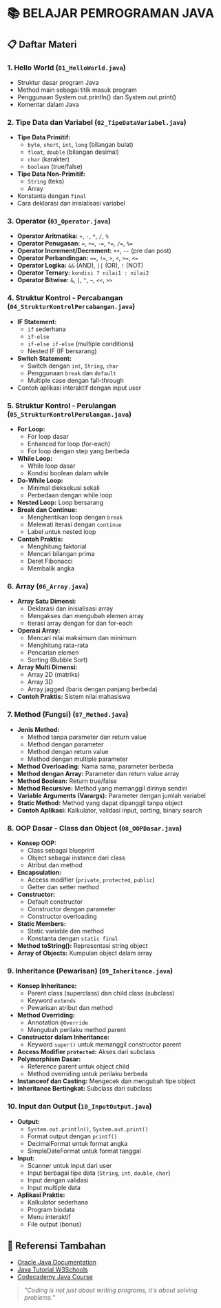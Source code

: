 # 📚 BELAJAR PEMROGRAMAN JAVA

## 📋 Daftar Materi

### 1. **Hello World** (`01_HelloWorld.java`)
- Struktur dasar program Java
- Method main sebagai titik masuk program
- Penggunaan System.out.println() dan System.out.print()
- Komentar dalam Java

### 2. **Tipe Data dan Variabel** (`02_TipeDataVariabel.java`)
- **Tipe Data Primitif:**
  - `byte`, `short`, `int`, `long` (bilangan bulat)
  - `float`, `double` (bilangan desimal)
  - `char` (karakter)
  - `boolean` (true/false)
- **Tipe Data Non-Primitif:**
  - `String` (teks)
  - Array
- Konstanta dengan `final`
- Cara deklarasi dan inisialisasi variabel

### 3. **Operator** (`03_Operator.java`)
- **Operator Aritmatika:** `+`, `-`, `*`, `/`, `%`
- **Operator Penugasan:** `=`, `+=`, `-=`, `*=`, `/=`, `%=`
- **Operator Increment/Decrement:** `++`, `--` (pre dan post)
- **Operator Perbandingan:** `==`, `!=`, `>`, `<`, `>=`, `<=`
- **Operator Logika:** `&&` (AND), `||` (OR), `!` (NOT)
- **Operator Ternary:** `kondisi ? nilai1 : nilai2`
- **Operator Bitwise:** `&`, `|`, `^`, `~`, `<<`, `>>`

### 4. **Struktur Kontrol - Percabangan** (`04_StrukturKontrolPercabangan.java`)
- **IF Statement:**
  - `if` sederhana
  - `if-else`
  - `if-else if-else` (multiple conditions)
  - Nested IF (IF bersarang)
- **Switch Statement:**
  - Switch dengan `int`, `String`, `char`
  - Penggunaan `break` dan `default`
  - Multiple case dengan fall-through
- Contoh aplikasi interaktif dengan input user

### 5. **Struktur Kontrol - Perulangan** (`05_StrukturKontrolPerulangan.java`)
- **For Loop:**
  - For loop dasar
  - Enhanced for loop (for-each)
  - For loop dengan step yang berbeda
- **While Loop:**
  - While loop dasar
  - Kondisi boolean dalam while
- **Do-While Loop:**
  - Minimal dieksekusi sekali
  - Perbedaan dengan while loop
- **Nested Loop:** Loop bersarang
- **Break dan Continue:**
  - Menghentikan loop dengan `break`
  - Melewati iterasi dengan `continue`
  - Label untuk nested loop
- **Contoh Praktis:**
  - Menghitung faktorial
  - Mencari bilangan prima
  - Deret Fibonacci
  - Membalik angka

### 6. **Array** (`06_Array.java`)
- **Array Satu Dimensi:**
  - Deklarasi dan inisialisasi array
  - Mengakses dan mengubah elemen array
  - Iterasi array dengan for dan for-each
- **Operasi Array:**
  - Mencari nilai maksimum dan minimum
  - Menghitung rata-rata
  - Pencarian elemen
  - Sorting (Bubble Sort)
- **Array Multi Dimensi:**
  - Array 2D (matriks)
  - Array 3D
  - Array jagged (baris dengan panjang berbeda)
- **Contoh Praktis:** Sistem nilai mahasiswa

### 7. **Method (Fungsi)** (`07_Method.java`)
- **Jenis Method:**
  - Method tanpa parameter dan return value
  - Method dengan parameter
  - Method dengan return value
  - Method dengan multiple parameter
- **Method Overloading:** Nama sama, parameter berbeda
- **Method dengan Array:** Parameter dan return value array
- **Method Boolean:** Return true/false
- **Method Recursive:** Method yang memanggil dirinya sendiri
- **Variable Arguments (Varargs):** Parameter dengan jumlah variabel
- **Static Method:** Method yang dapat dipanggil tanpa object
- **Contoh Aplikasi:** Kalkulator, validasi input, sorting, binary search

### 8. **OOP Dasar - Class dan Object** (`08_OOPDasar.java`)
- **Konsep OOP:**
  - Class sebagai blueprint
  - Object sebagai instance dari class
  - Atribut dan method
- **Encapsulation:**
  - Access modifier (`private`, `protected`, `public`)
  - Getter dan setter method
- **Constructor:**
  - Default constructor
  - Constructor dengan parameter
  - Constructor overloading
- **Static Members:**
  - Static variable dan method
  - Konstanta dengan `static final`
- **Method toString():** Representasi string object
- **Array of Objects:** Kumpulan object dalam array

### 9. **Inheritance (Pewarisan)** (`09_Inheritance.java`)
- **Konsep Inheritance:**
  - Parent class (superclass) dan child class (subclass)
  - Keyword `extends`
  - Pewarisan atribut dan method
- **Method Overriding:**
  - Annotation `@Override`
  - Mengubah perilaku method parent
- **Constructor dalam Inheritance:**
  - Keyword `super()` untuk memanggil constructor parent
- **Access Modifier `protected`:** Akses dari subclass
- **Polymorphism Dasar:**
  - Reference parent untuk object child
  - Method overriding untuk perilaku berbeda
- **Instanceof dan Casting:** Mengecek dan mengubah tipe object
- **Inheritance Bertingkat:** Subclass dari subclass

### 10. **Input dan Output** (`10_InputOutput.java`)
- **Output:**
  - `System.out.println()`, `System.out.print()`
  - Format output dengan `printf()`
  - DecimalFormat untuk format angka
  - SimpleDateFormat untuk format tanggal
- **Input:**
  - Scanner untuk input dari user
  - Input berbagai tipe data (`String`, `int`, `double`, `char`)
  - Input dengan validasi
  - Input multiple data
- **Aplikasi Praktis:**
  - Kalkulator sederhana
  - Program biodata
  - Menu interaktif
  - File output (bonus)

## 🔗 Referensi Tambahan

- [Oracle Java Documentation](https://docs.oracle.com/javase/)
- [Java Tutorial W3Schools](https://www.w3schools.com/java/)
- [Codecademy Java Course](https://www.codecademy.com/learn/learn-java)


> *"Coding is not just about writing programs, it's about solving problems."*
